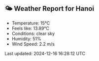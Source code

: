 <!-- WEATHER-START -->
## 🌤 Weather Report for Hanoi

- Temperature: 15°C
- Feels like: 13.89°C
- Conditions: clear sky
- Humidity: 51%
- Wind Speed: 2.2 m/s

Last updated: 2024-12-16 16:28:12 UTC
<!-- WEATHER-END -->
